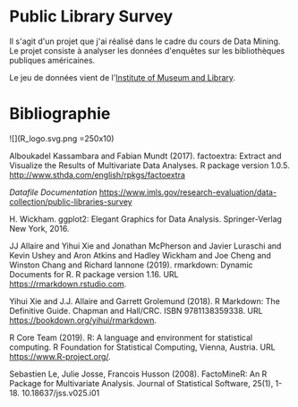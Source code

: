 # Public Library Survey

Il s'agit d'un projet que j'ai réalisé dans le cadre du cours de Data Mining. Le projet consiste à analyser les données d'enquêtes sur les bibliothèques publiques américaines.

Le jeu de données vient de l'[Institute of Museum and Library](https://www.imls.gov/research-evaluation/data-collection/public-libraries-survey).


# Bibliographie
![](R_logo.svg.png =250x10)


Alboukadel Kassambara and Fabian Mundt (2017). factoextra: Extract and
  Visualize the Results of Multivariate Data Analyses. R package version 1.0.5.
  http://www.sthda.com/english/rpkgs/factoextra 

*Datafile Documentation* https://www.imls.gov/research-evaluation/data-collection/public-libraries-survey

H. Wickham. ggplot2: Elegant Graphics for Data Analysis. Springer-Verlag New
  York, 2016.
  
JJ Allaire and Yihui Xie and Jonathan McPherson and Javier Luraschi and Kevin
  Ushey and Aron Atkins and Hadley Wickham and Joe Cheng and Winston Chang and
  Richard Iannone (2019). rmarkdown: Dynamic Documents for R. R package version
  1.16. URL https://rmarkdown.rstudio.com.

  Yihui Xie and J.J. Allaire and Garrett Grolemund (2018). R Markdown: The
  Definitive Guide. Chapman and Hall/CRC. ISBN 9781138359338. URL
  https://bookdown.org/yihui/rmarkdown.
  
R Core Team (2019). R: A language and environment for statistical computing.
  R Foundation for Statistical Computing, Vienna, Austria. URL
  https://www.R-project.org/.
  
Sebastien Le, Julie Josse, Francois Husson (2008). FactoMineR: An R Package
  for Multivariate Analysis. Journal of Statistical Software, 25(1), 1-18.
  10.18637/jss.v025.i01
